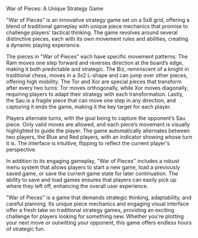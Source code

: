 War of Pieces: A Unique Strategy Game

"War of Pieces" is an innovative strategy game set on a 5x8 grid, offering a blend of traditional gameplay with unique piece mechanics that promise to challenge players' tactical thinking. The game revolves around several distinctive pieces, each with its own movement rules and abilities, creating a dynamic playing experience.

The pieces in "War of Pieces" each have specific movement patterns. The Ram moves one step forward and reverses direction at the board’s edge, making it both predictable and strategic. The Biz, reminiscent of a knight in traditional chess, moves in a 3x2 L-shape and can jump over other pieces, offering high mobility. The Tor and Xor are special pieces that transform after every two turns: Tor moves orthogonally, while Xor moves diagonally, requiring players to adapt their strategy with each transformation. Lastly, the Sau is a fragile piece that can move one step in any direction, and capturing it ends the game, making it the key target for each player.

Players alternate turns, with the goal being to capture the opponent’s Sau piece. Only valid moves are allowed, and each piece’s movement is visually highlighted to guide the player. The game automatically alternates between two players, the Blue and Red players, with an indicator showing whose turn it is. The interface is intuitive, flipping to reflect the current player's perspective.

In addition to its engaging gameplay, "War of Pieces" includes a robust menu system that allows players to start a new game, load a previously saved game, or save the current game state for later continuation. The ability to save and load games ensures that players can easily pick up where they left off, enhancing the overall user experience.

"War of Pieces" is a game that demands strategic thinking, adaptability, and careful planning. Its unique piece mechanics and engaging visual interface offer a fresh take on traditional strategy games, providing an exciting challenge for players looking for something new. Whether you're plotting your next move or outwitting your opponent, this game offers endless hours of strategic fun.
